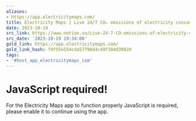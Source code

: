 ```yaml
---
aliases:
- https://app.electricitymaps.com/
title: Electricity Maps | Live 24/7 CO₂ emissions of electricity consumption
date: 2023-10-19
src_link: https://www.notion.so/Live-24-7-CO-emissions-of-electricity-consumption-5c82aab67f26484da633064577866dbb
src_date: '2023-10-19 19:34:00'
gold_link: https://app.electricitymaps.com/
gold_link_hash: f9f55e554cda57798d4c49f384d30020
tags:
- '#host_app_electricitymaps_com'
---
```



JavaScript required!
====================


For the Electricity Maps app to function properly JavaScript is required, please enable it to continue using the app.